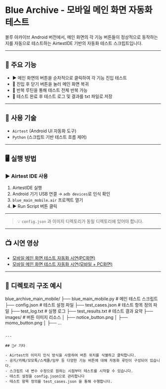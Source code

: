 
# Blue Archive - 모바일 메인 화면 자동화 테스트

블루 아카이브 Android 버전에서, 메인 화면의 각 기능 버튼들이 정상적으로 동작하는지를 자동으로 테스트하는 AirtestIDE 기반의 자동화 테스트 스크립트입니다.

---

## 📌 주요 기능

- ▶️ 메인 화면의 버튼을 순차적으로 클릭하여 각 기능 진입 테스트
- 🔄 진입 후 닫기 버튼을 눌러 메인 화면 복귀
- 🔁 반복 루틴을 통해 테스트 전체 반복 가능
- 🔄 테스트 완료 후 테스트 로그 및 결과를 txt 파일로 저장

---

## 🚀 사용 기술

- `Airtest` (Android UI 자동화 도구)
- `Python` (스크립트 기반 테스트 흐름 제어)

---

## 🖥️ 실행 방법

### ▶️ Airtest IDE 사용

1. AirtestIDE 실행  
2. Android 기기 USB 연결 → `adb devices`로 인식 확인  
3. `blue_main_mobile.air` 프로젝트 열기  
4. ▶ Run Script 버튼 클릭

---


> 💡 `config.json` 과 이미지 디렉토리가 동일 디렉토리에 있어야 합니다.

---

## 📺 시연 영상

- [모바일 메인 화면 테스트 자동화 시연(PC화면)](https://youtu.be/0kT3ABO_-9k)
- [모바일 메인 화면 테스트 자동화 시연(모바일 + PC화면)](https://youtu.be/DLjhIx1R8Rc)

---

## 📂 디렉토리 구조 예시

blue_archive_main_mobile/
├── blue_main_mobile.py # 메인 테스트 스크립트
├── config.json # 테스트 설정 파일
├── test_cases.json # 테스트 항목 정의 파일
├── test_log.txt # 실행 로그
├── test_results.txt # 테스트 결과 요약
├── images/ # 버튼 이미지 리소스
│ ├── notice_button.png
│ ├── momo_button.png
│ ├── ...

```

---

## 🙋‍♂️ 기타

- Airtest의 이미지 인식 방식을 사용하여 버튼 위치를 식별하고 클릭합니다.
- 공지/카페/모모톡/스케쥴/임무 등 다양한 기능 버튼에 대해 자동화 루틴이 구성되어 있습니다.
- 스크립트 내 변수 수정으로 원하는 시점부터 테스트를 시작할 수 있습니다.
- 테스트 설정을 config.json으로 관리합니다
- 테스트 항목 정의를 test_cases.json 을 통해 수행합니다.